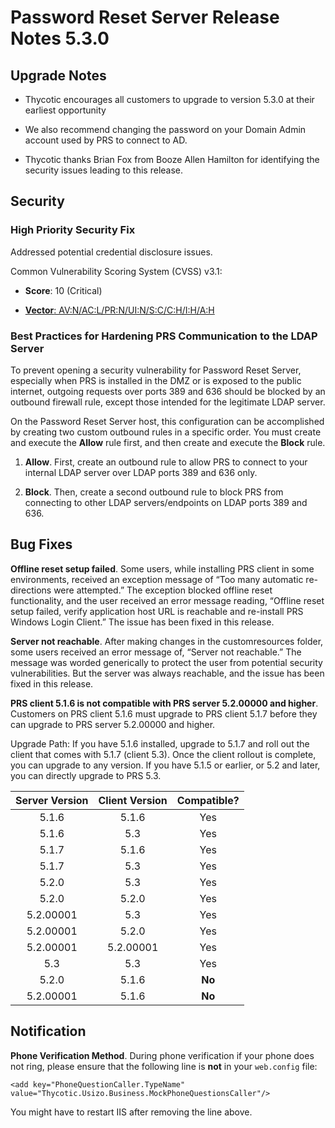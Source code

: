 [title]: # (5.3.0 Release Notes)
[tags]: # (release notes)
[priority]: # (1096)

# Password Reset Server Release Notes 5.3.0

## Upgrade Notes

* Thycotic encourages all customers to upgrade to version 5.3.0 at their earliest opportunity

* We also recommend changing the password on your Domain Admin account used by PRS to connect to AD.

* Thycotic thanks Brian Fox from Booze Allen Hamilton for identifying the security issues leading to this release.

## Security

### High Priority Security Fix

Addressed potential credential disclosure issues.

Common Vulnerability Scoring System (CVSS) v3.1:

* **Score**: 10 (Critical)

* [**Vector**: AV:N/AC:L/PR:N/UI:N/S:C/C:H/I:H/A:H](https://nvd.nist.gov/vuln-metrics/cvss/v3-calculator?vector=AV:N/AC:L/PR:N/UI:N/S:C/C:H/I:H/A:H.&version=3.1)

### Best Practices for Hardening PRS Communication to the LDAP Server

To prevent opening a security vulnerability for Password Reset Server, especially when PRS is installed in the DMZ or is exposed to the public internet, outgoing requests over ports 389 and 636 should be blocked by an outbound firewall rule, except those intended for the legitimate LDAP server.  

On the Password Reset Server host, this configuration can be accomplished by creating two custom outbound rules in a specific order. You must create and execute the **Allow** rule first, and then create and execute the **Block** rule.

1. **Allow**. First, create an outbound rule to allow PRS to connect to your internal LDAP server over LDAP ports 389 and 636 only.

1. **Block**. Then, create a second outbound rule to block PRS from connecting to other LDAP servers/endpoints on LDAP ports 389 and 636.

## Bug Fixes

**Offline reset setup failed**. Some users, while installing PRS client in some environments, received an exception message of “Too many automatic re-directions were attempted.” The exception blocked offline reset functionality, and the user received an error message reading, “Offline reset setup failed, verify application host URL is reachable and re-install PRS Windows Login Client.” The issue has been fixed in this release.

**Server not reachable**. After making changes in the customresources folder, some users received an error message of, “Server not reachable.” The message was worded generically to protect the user from potential security vulnerabilities. But the server was always reachable, and the issue has been fixed in this release.

**PRS client 5.1.6 is not compatible with PRS server 5.2.00000 and higher**. Customers on PRS client 5.1.6 must upgrade to PRS client 5.1.7 before they can upgrade to PRS server 5.2.00000 and higher.

Upgrade Path: If you have 5.1.6 installed, upgrade to 5.1.7 and roll out the client that comes with 5.1.7 (client 5.3). Once the client rollout is complete, you can upgrade to any version. If you have 5.1.5 or earlier, or 5.2 and later, you can directly upgrade to PRS 5.3.

| Server Version | Client Version | Compatible? |
| :---: | :---: | :---: |
| 5.1.6 | 5.1.6 | Yes
| 5.1.6 | 5.3   | Yes
| 5.1.7 | 5.1.6 | Yes
| 5.1.7 | 5.3   | Yes
| 5.2.0 | 5.3   | Yes
| 5.2.0 | 5.2.0 | Yes
| 5.2.00001 | 5.3       | Yes
| 5.2.00001 | 5.2.0     | Yes
| 5.2.00001 | 5.2.00001 | Yes
| 5.3 | 5.3 | Yes
| 5.2.0 | 5.1.6 | **No**
| 5.2.00001 | 5.1.6      | **No**

## Notification

**Phone Verification Method**. During phone verification if your phone does not ring, please ensure that the following line is **not** in your `web.config` file:

`<add key="PhoneQuestionCaller.TypeName" value="Thycotic.Usizo.Business.MockPhoneQuestionsCaller"/>`

You might have to restart IIS after removing the line above.
